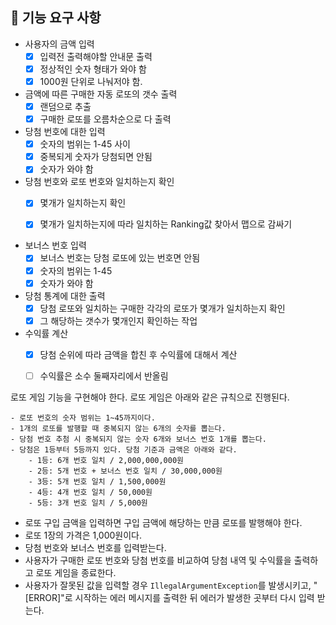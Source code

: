## 🚀 기능 요구 사항

- 사용자의 금액 입력
  - [X] 입력전 출력해야할 안내문 출력 
  - [X] 정상적인 숫자 형태가 와야 함
  - [X] 1000원 단위로 나눠저야 함.
- 금액에 따른 구매한 자동 로또의 갯수 출력
    - [X] 랜덤으로 추출
    - [X] 구매한 로또를 오름차순으로 다 출력
- 당첨 번호에 대한 입력
    - [X] 숫자의 범위는 1-45 사이
    - [X] 중복되게 숫자가 당첨되면 안됨 
    - [X] 숫자가 와야 함

- 당첨 번호와 로또 번호와 일치하는지 확인
  - [X] 몇개가 일치하는지 확인
  - [X] 몇개가 일치하는지에 따라 일치하는 Ranking값 찾아서 맵으로 감싸기


- 보너스 번호 입력
    - [X] 보너스 번호는 당첨 로또에 있는 번호면 안됨
    - [X] 숫자의 범위는 1-45
    - [X] 숫자가 와야 함

- 당첨 통계에 대한 출력
    - [X] 당첨 로또와 일치하는 구매한 각각의 로또가 몇개가 일치하는지 확인
    - [X] 그 해당하는 갯수가 몇개인지 확인하는 작업
- 수익률 계산
    - [X] 당첨 순위에 따라 금액을 합친 후 수익률에 대해서 계산
    - [ ] 수익률은 소수 둘째자리에서 반올림
  

로또 게임 기능을 구현해야 한다. 로또 게임은 아래와 같은 규칙으로 진행된다.



```
- 로또 번호의 숫자 범위는 1~45까지이다.
- 1개의 로또를 발행할 때 중복되지 않는 6개의 숫자를 뽑는다.
- 당첨 번호 추첨 시 중복되지 않는 숫자 6개와 보너스 번호 1개를 뽑는다.
- 당첨은 1등부터 5등까지 있다. 당첨 기준과 금액은 아래와 같다.
    - 1등: 6개 번호 일치 / 2,000,000,000원
    - 2등: 5개 번호 + 보너스 번호 일치 / 30,000,000원
    - 3등: 5개 번호 일치 / 1,500,000원
    - 4등: 4개 번호 일치 / 50,000원
    - 5등: 3개 번호 일치 / 5,000원
```

- 로또 구입 금액을 입력하면 구입 금액에 해당하는 만큼 로또를 발행해야 한다.
- 로또 1장의 가격은 1,000원이다.
- 당첨 번호와 보너스 번호를 입력받는다.
- 사용자가 구매한 로또 번호와 당첨 번호를 비교하여 당첨 내역 및 수익률을 출력하고 로또 게임을 종료한다.
- 사용자가 잘못된 값을 입력할 경우 `IllegalArgumentException`를 발생시키고, "[ERROR]"로 시작하는 에러 메시지를 출력한 뒤 에러가 발생한 곳부터 다시 입력 받는다.

